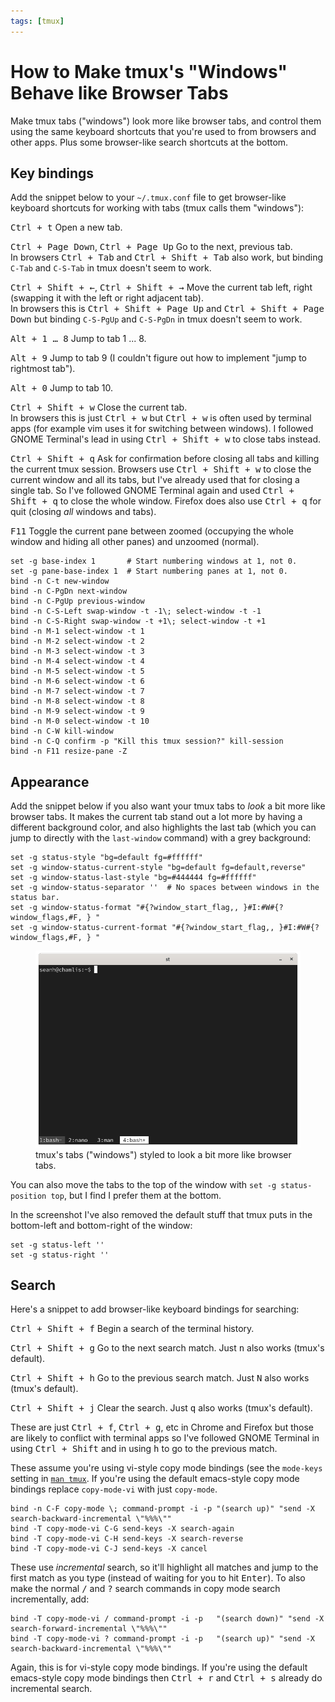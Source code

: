 ```yaml
---
tags: [tmux]
---
```


How to Make tmux's "Windows" Behave like Browser Tabs
=====================================================

<p class="lead" markdown="1">
Make tmux tabs ("windows") look more like browser tabs, and control them using the same keyboard shortcuts that you're used to from browsers and other apps.
Plus some browser-like search shortcuts at the bottom.
</p>

Key bindings
------------

Add the snippet below to your `~/.tmux.conf` file to get browser-like keyboard shortcuts for working with tabs (tmux calls them "windows"):

<kbd><kbd>Ctrl</kbd> + <kbd>t</kbd></kbd> Open a new tab.

<kbd><kbd>Ctrl</kbd> + <kbd>Page Down</kbd></kbd>, <kbd><kbd>Ctrl</kbd> + <kbd>Page Up</kbd></kbd> Go to the next, previous tab.  
In browsers <kbd><kbd>Ctrl</kbd> + <kbd>Tab</kbd></kbd> and <kbd><kbd>Ctrl</kbd> + <kbd>Shift</kbd> + <kbd>Tab</kbd></kbd> also work, but binding `C-Tab` and
`C-S-Tab` in tmux doesn't seem to work.

<kbd><kbd>Ctrl</kbd> + <kbd>Shift</kbd> + <kbd>&larr;</kbd></kbd>, <kbd><kbd>Ctrl</kbd> + <kbd>Shift</kbd> + <kbd>&rarr;</kbd></kbd> Move the current tab left,
right (swapping it with the left or right adjacent tab).  
In browsers this is <kbd><kbd>Ctrl</kbd> + <kbd>Shift</kbd> + <kbd>Page Up</kbd></kbd> and
<kbd><kbd>Ctrl</kbd> + <kbd>Shift</kbd> + <kbd>Page Down</kbd></kbd> but binding `C-S-PgUp` and `C-S-PgDn` in tmux doesn't seem to work.

<kbd><kbd>Alt</kbd> + <kbd>1</kbd> &hellip; <kbd>8</kbd></kbd> Jump to tab 1 ... 8.

<kbd><kbd>Alt</kbd> + <kbd>9</kbd></kbd> Jump to tab 9 (I couldn't figure out how to implement "jump to rightmost tab").

<kbd><kbd>Alt</kbd> + <kbd>0</kbd></kbd> Jump to tab 10.

<kbd><kbd>Ctrl</kbd> + <kbd>Shift</kbd> + <kbd>w</kbd></kbd> Close the current tab.  
In browsers this is just <kbd><kbd>Ctrl</kbd> + <kbd>w</kbd></kbd> but
<kbd><kbd>Ctrl</kbd> + <kbd>w</kbd></kbd> is often used by terminal apps (for example vim uses it for switching between windows). I followed GNOME Terminal's lead
in using <kbd><kbd>Ctrl</kbd> + <kbd>Shift</kbd> + <kbd>w</kbd></kbd> to close tabs instead.

<kbd><kbd>Ctrl</kbd> + <kbd>Shift</kbd> + <kbd>q</kbd></kbd> Ask for confirmation before closing all tabs and killing the current tmux session.
Browsers use <kbd><kbd>Ctrl</kbd> + <kbd>Shift</kbd> + <kbd>w</kbd></kbd> to close the current window and all its tabs, but I've already used that for closing a
single tab. So I've followed GNOME Terminal again and used <kbd><kbd>Ctrl</kbd> + <kbd>Shift</kbd> + <kbd>q</kbd></kbd> to close the whole window.
Firefox does also use <kbd><kbd>Ctrl</kbd> + <kbd>q</kbd></kbd> for quit (closing _all_ windows and tabs).

<kbd>F11</kbd> Toggle the current pane between zoomed (occupying the whole window and hiding all other panes) and unzoomed (normal).

```
set -g base-index 1       # Start numbering windows at 1, not 0.
set -g pane-base-index 1  # Start numbering panes at 1, not 0.
bind -n C-t new-window
bind -n C-PgDn next-window
bind -n C-PgUp previous-window
bind -n C-S-Left swap-window -t -1\; select-window -t -1
bind -n C-S-Right swap-window -t +1\; select-window -t +1
bind -n M-1 select-window -t 1
bind -n M-2 select-window -t 2
bind -n M-3 select-window -t 3
bind -n M-4 select-window -t 4
bind -n M-5 select-window -t 5
bind -n M-6 select-window -t 6
bind -n M-7 select-window -t 7
bind -n M-8 select-window -t 8
bind -n M-9 select-window -t 9
bind -n M-0 select-window -t 10
bind -n C-W kill-window
bind -n C-Q confirm -p "Kill this tmux session?" kill-session
bind -n F11 resize-pane -Z
```

Appearance
----------

Add the snippet below if you also want your tmux tabs to _look_ a bit more like browser tabs. It makes the current tab stand out a lot more by having a different
background color, and also highlights the last tab (which you can jump to directly with the `last-window` command) with a grey background:

```
set -g status-style "bg=default fg=#ffffff"
set -g window-status-current-style "bg=default fg=default,reverse"
set -g window-status-last-style "bg=#444444 fg=#ffffff"
set -g window-status-separator ''  # No spaces between windows in the status bar.
set -g window-status-format "#{?window_start_flag,, }#I:#W#{?window_flags,#F, } "
set -g window-status-current-format "#{?window_start_flag,, }#I:#W#{?window_flags,#F, } "
```

<figure>
  <img src="/assets/images/tmux-tabs.png" style="box-shadow:none;">
  <figcaption>tmux's tabs ("windows") styled to look a bit more like browser tabs.</figcaption>
</figure>

You can also move the tabs to the top of the window with `set -g
status-position top`, but I find I prefer them at the bottom.

In the screenshot I've also removed the default stuff that tmux puts in the
bottom-left and bottom-right of the window:

```
set -g status-left ''
set -g status-right ''
```

Search
------

Here's a snippet to add browser-like keyboard bindings for searching:

<kbd><kbd>Ctrl</kbd> + <kbd>Shift</kbd> + <kbd>f</kbd></kbd> Begin a search of the terminal history.

<kbd><kbd>Ctrl</kbd> + <kbd>Shift</kbd> + <kbd>g</kbd></kbd> Go to the next search match. Just <kbd>n</kbd> also works (tmux's default).

<kbd><kbd>Ctrl</kbd> + <kbd>Shift</kbd> + <kbd>h</kbd></kbd> Go to the previous search match.  Just <kbd>N</kbd> also works (tmux's default).

<kbd><kbd>Ctrl</kbd> + <kbd>Shift</kbd> + <kbd>j</kbd></kbd> Clear the search. Just <kbd>q</kbd> also works (tmux's default).

These are just <kbd><kbd>Ctrl</kbd> + <kbd>f</kbd></kbd>, <kbd><kbd>Ctrl</kbd> + <kbd>g</kbd></kbd>, etc in Chrome and Firefox but those are likely to conflict
with terminal apps so I've followed GNOME Terminal in using <kbd><kbd>Ctrl</kbd> + <kbd>Shift</kbd></kbd> and in using
<kbd>h</kbd> to go to the previous match.

These assume you're using vi-style copy mode bindings (see the `mode-keys` setting in [`man tmux`](http://manpages.ubuntu.com/manpages/focal/man1/tmux.1.html).
If you're using the default emacs-style copy mode bindings replace `copy-mode-vi` with just `copy-mode`.

```
bind -n C-F copy-mode \; command-prompt -i -p "(search up)" "send -X search-backward-incremental \"%%%\""
bind -T copy-mode-vi C-G send-keys -X search-again
bind -T copy-mode-vi C-H send-keys -X search-reverse
bind -T copy-mode-vi C-J send-keys -X cancel
```

These use _incremental_ search, so it'll highlight all matches and jump to the first match as you type (instead of waiting for you to hit <kbd>Enter</kbd>).
To also make the normal <kbd>/</kbd> and <kbd>?</kbd> search commands in copy mode search incrementally, add:

```
bind -T copy-mode-vi / command-prompt -i -p   "(search down)" "send -X search-forward-incremental \"%%%\""
bind -T copy-mode-vi ? command-prompt -i -p   "(search up)" "send -X search-backward-incremental \"%%%\""
```

Again, this is for vi-style copy mode bindings. If you're using the default emacs-style copy mode bindings then <kbd><kbd>Ctrl</kbd> + <kbd>r</kbd></kbd>
and <kbd><kbd>Ctrl</kbd> + <kbd>s</kbd></kbd> already do incremental search.
